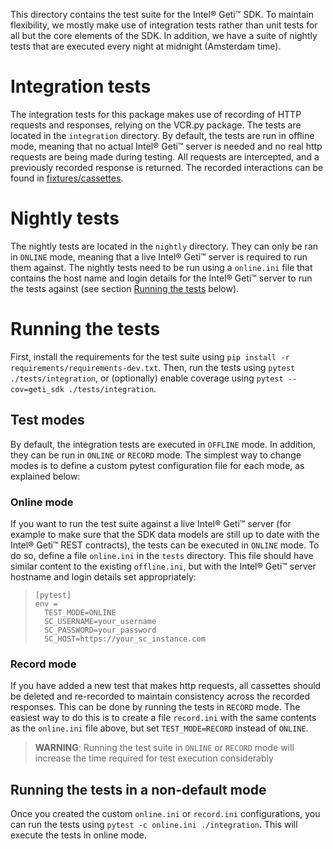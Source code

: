 This directory contains the test suite for the Intel® Geti™ SDK. To maintain flexibility, we
mostly make use of integration tests rather than unit tests for all but the core
elements of the SDK. In addition, we have a suite of nightly tests that are executed
every night at midnight (Amsterdam time).

# Integration tests
The integration tests for this package makes use of recording of HTTP requests and responses,
relying on the VCR.py package. The tests are located in the `integration` directory.
By default, the tests are run in offline mode, meaning
that no actual Intel® Geti™ server is needed and no real http requests are being made during
testing. All requests are intercepted, and a previously recorded response is returned.
The recorded interactions can be found in [fixtures/cassettes](fixtures/cassettes).

# Nightly tests
The nightly tests are located in the `nightly` directory. They can only be ran in
`ONLINE` mode, meaning that a live Intel® Geti™ server is required to run them against. The
nightly tests need to be run using a `online.ini` file that contains the host name and
login details for the Intel® Geti™ server to run the tests against (see section
[Running the tests](#running-the-tests) below).

# Running the tests
First, install the requirements for the test suite using
`pip install -r requirements/requirements-dev.txt`. Then, run the tests using
`pytest ./tests/integration`, or
(optionally) enable coverage using `pytest --cov=geti_sdk ./tests/integration`.

## Test modes
By default, the integration tests are executed in `OFFLINE` mode. In addition, they
can be run in `ONLINE` or `RECORD` mode. The simplest way to change modes is to
define a custom pytest configuration file for each mode, as explained below:

### Online mode
If you want to run the test suite against a live Intel® Geti™ server (for example to make sure
that the SDK data models are still up to date with the Intel® Geti™ REST contracts), the tests
can be executed in `ONLINE` mode. To do so, define a file `online.ini` in the `tests`
directory. This file should have similar content to the existing `offline.ini`, but
with the Intel® Geti™ server hostname and login details set appropriately:

> ```shell
> [pytest]
> env =
>   TEST_MODE=ONLINE
>   SC_USERNAME=your_username
>   SC_PASSWORD=your_password
>   SC_HOST=https://your_sc_instance.com
> ```

### Record mode
If you have added a new test that makes http requests, all cassettes should be deleted
and re-recorded to maintain consistency across the recorded responses. This can be done
by running the tests in `RECORD` mode. The easiest way to do this is to create a file
`record.ini` with the same contents as the `online.ini` file above, but set
`TEST_MODE=RECORD` instead of `ONLINE`.

> **WARNING**: Running the test suite in `ONLINE` or `RECORD` mode will increase the
> time required for test execution considerably

## Running the tests in a non-default mode
Once you created the custom `online.ini` or `record.ini` configurations, you can run
the tests using `pytest -c online.ini ./integration`. This will execute the tests in
online mode.
